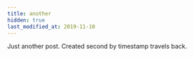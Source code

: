 ```yaml
---
title: another
hidden: true
last_modified_at: 2019-11-10
---
```

Just another post. Created second by timestamp travels back.
